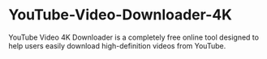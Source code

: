 # YouTube-Video-Downloader-4K
YouTube Video 4K Downloader is a completely free online tool designed to help users easily download high-definition videos from YouTube.
